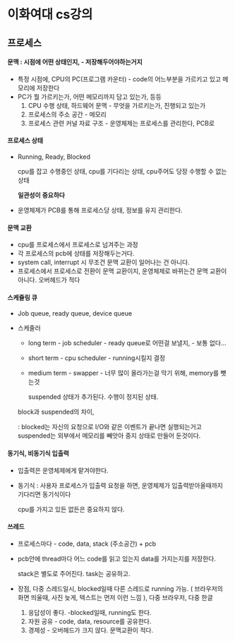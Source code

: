 # 이화여대 cs강의

## 프로세스

#### 문맥 : 시점에 어떤 상태인지, - 저장해두어야하는거지

- 특정 시점에, CPU의 PC(프로그램 카운터) - code의 어느부분을 가르키고 있고 메모리에 저장한다
- PC가 뭘 가르키는가, 어떤 메모리까지 담고 있는가, 등등
  1. CPU 수행 상태, 하드웨어 문맥 - 무엇을 가르키는가, 진행되고 있는가
  2. 프로세스의 주소 공간 - 메모리
  3. 프로세스 관련 커널 자료 구조 - 운영체제는 프로세스를 관리한다, PCB로

#### 프로세스 상태

- Running, Ready, Blocked

  cpu를 잡고 수행중인 상태, cpu를 기다리는 상태, cpu주어도 당장 수행할 수 없는 상태

  **일관성이 중요하다**

- 운영체제가 PCB를 통해 프로세스당 상태, 정보를 유지 관리한다.

   

#### 문맥 교환

- cpu를 프로세스에서 프로세스로 넘겨주는 과정
- 각 프로세스의 pcb에 상태를 저장해두는거다.
- system call, interrupt 시 무조건 문맥 교환이 일어나는 건 아니다.
- 프로세스에서 프로세스로 전환이 문맥 교환이지, 운영체제로 바뀌는건 문맥 교환이 아니다. 오버헤드가 적다

#### 스케쥴링 큐

- Job queue, ready queue, device queue

- 스케줄러

  - long term - job scheduler - ready queue로 어떤걸 보낼지, - 보통 없다...

  - short term - cpu scheduler - running시킬지 결정

  - medium term - swapper - 너무 많이 올라가는걸 막기 위해, memory를 뺏는것

    suspended 상태가 추가된다. 수행이 정지된 상태.

  block과 suspended의 차이,

  : blocked는 자신의 요청으로 I/O와 같은 이벤트가 끝나면 실행되는거고 suspended는 외부에서 메모리를 빼앗아 중지 상태로 만들어 둔것이다.

#### 동기식, 비동기식 입출력

- 입출력은 운영체제에게 맡겨야한다.

- 동기식 : 사용자 프로세스가 입출력 요청을 하면, 운영체제가 입출력받아올때까지 기다리면 동기식이다

  cpu를 가지고 있든 없든은 중요하지 않다.

#### 쓰레드

- 프로세스마다 - code, data, stack (주소공간) + pcb

- pcb안에 thread마다 어느 code를 읽고 있는지 data를 가지는지를 저장한다.

  stack은 별도로 주어진다. task는 공유하고.

- 장점, 다중 스레드일시, blocked일때 다른 스레드로 running 가능. ( 브라우저의 화면 띄울때, 사진 늦게, 텍스트는 먼저 이런 느낌 ), 다중 브라우저, 다중 한글

  1. 응답성이 좋다. -blocked일때, running도 한다.
  2. 자원 공유 - code, data, resource를 공유한다.
  3. 경제성 - 오버헤드가 크지 않다. 문맥교환이 적다.

